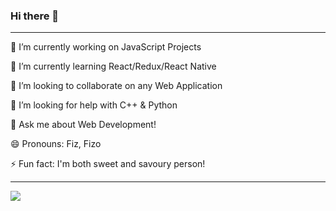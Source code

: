 ### Hi there 👋

<!--
**hfzgfr/hfzgfr** is a ✨ _special_ ✨ repository because its `README.md` (this file) appears on your GitHub profile.

Here are some ideas to get you started:

- 🔭  I’m currently working on ...
- 🌱  I’m currently learning ...
- 👯  I’m looking to collaborate on ...
- 🤔  I’m looking for help with ...
- 💬  Ask me about ...
- 📫  How to reach me: ...
- 😄  Pronouns: ...
- ⚡ Fun fact: ...
-->
<hr>
<p>🔭&nbspI’m currently working on JavaScript Projects</p>

<p>🌱&nbspI’m currently learning React/Redux/React Native</p>

<p>👯&nbspI’m looking to collaborate on any Web Application</p>

<p>🤔&nbspI’m looking for help with C++ & Python</p>

<p>💬&nbspAsk me about Web Development!</p>

<p>😄&nbspPronouns: Fiz, Fizo</p>

<p>⚡&nbspFun fact: I'm both sweet and savoury person!</p>
<hr>

![](https://komarev.com/ghpvc/?username=hfzgfr&color=brightgreen)
